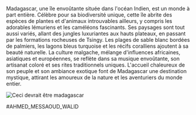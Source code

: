 Madagascar, une île envoûtante située dans l'océan Indien, est un monde à part entière. Célèbre pour sa biodiversité unique, cette île abrite des espèces de plantes et d'animaux introuvables ailleurs, y compris les adorables lémuriens et les caméléons fascinants. Ses paysages sont tout aussi variés, allant des jungles luxuriantes aux hauts plateaux, en passant par les formations rocheuses de Tsingy. Les plages de sable blanc bordées de palmiers, les lagons bleus turquoise et les récifs coralliens ajoutent à sa beauté naturelle. La culture malgache, mélange d'influences africaines, asiatiques et européennes, se reflète dans sa musique envoûtante, son artisanat coloré et ses rites traditionnels uniques. L'accueil chaleureux de son peuple et son ambiance exotique font de Madagascar une destination mystique, attirant les amoureux de la nature et les aventuriers du monde entier.

![Ceci devrait être madagascar](./MADAGASCAR.jpg)

#AHMED_MESSAOUD_WALID